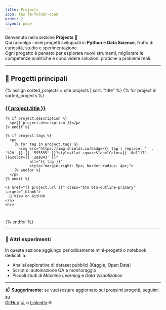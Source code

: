 ```yaml
---
title: Projects
icon: fas fa-folder-open
order: 2
layout: page
---
```


Benvenuto nella sezione **Projects** 👋  
Qui raccolgo i miei progetti sviluppati in **Python** e **Data Science**, frutto di curiosità, studio e sperimentazione.  
Ogni progetto è pensato per esplorare nuovi strumenti, migliorare le competenze analitiche e condividere soluzioni pratiche a problemi reali.

---

## 🚀 Progetti principali

{% assign sorted_projects = site.projects | sort: "title" %}
{% for project in sorted_projects %}
  <div class="project-entry" style="margin-bottom: 2.5rem;">
    <h3>
      <a href="{{ project.url }}" target="_blank">{{ project.title }}</a>
    </h3>

    {% if project.description %}
      <p>{{ project.description }}</p>
    {% endif %}

    {% if project.tags %}
      <p>
        {% for tag in project.tags %}
          <img src="https://img.shields.io/badge/{{ tag | replace: ' ', '%20' }}-{{ '555555' }}?style=flat-square&labelColor={{ '0d1117' }}&color={{ '2ea043' }}" 
               alt="{{ tag }}" 
               style="margin-right: 5px; border-radius: 4px;">
        {% endfor %}
      </p>
    {% endif %}

    <a href="{{ project.url }}" class="btn btn-outline-primary" target="_blank">
      🔗 View on GitHub
    </a>
    <hr>
  </div>
{% endfor %}

---

### 🌱 Altri esperimenti
In questa sezione aggiungo periodicamente mini-progetti o notebook dedicati a:
- Analisi esplorative di dataset pubblici (Kaggle, Open Data)
- Script di automazione QA e monitoraggio
- Piccoli studi di *Machine Learning* e *Data Visualization*

---

📬 **Suggerimento:** se vuoi restare aggiornato sui prossimi progetti, seguimi su  
[GitHub](https://github.com/lucascarpantonio) 💻 o [LinkedIn](https://www.linkedin.com/in/lucascarpantonio/) 🌐
